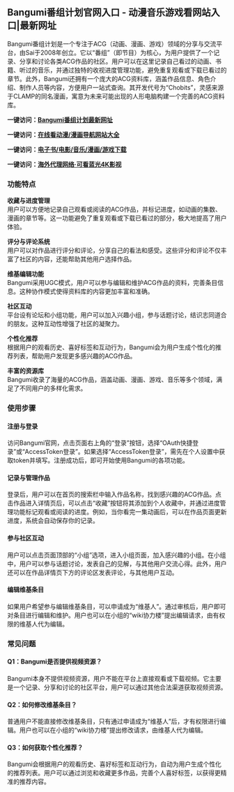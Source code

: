 <h2>Bangumi番组计划官网入口 - 动漫音乐游戏看网站入口|最新网址</h2>
<p>Bangumi番组计划是一个专注于ACG（动画、漫画、游戏）领域的分享与交流平台，由Sai于2008年创立。它以“番组”（即节目）为核心，为用户提供了一个记录、分享和讨论各类ACG作品的社区。用户可以在这里记录自己看过的动画、书籍、听过的音乐，并通过独特的收视进度管理功能，避免重复观看或下载已看过的章节。此外，Bangumi还拥有一个庞大的ACG资料库，涵盖作品信息、角色介绍、制作人员等内容，方便用户一站式查询。其开发代号为“Chobits”，灵感来源于CLAMP的同名漫画，寓意为未来可能出现的人形电脑构建一个完善的ACG资料库。</p>
<p><strong>一键访问：</strong><a href="https://www.xxsnav.com/sites/3351.html" target="_blank"><strong>Bangumi番组计划最新网址</strong></a></p>
<p><strong>一键访问：</strong><a href="https://www.rymdh.com/favorites/dongmanerciyuan" target="_blank"><strong>在线看动漫/漫画导航网站大全</strong></a></p>
<p><strong>一键访问：</strong><a href="https://wangpanziyuan.pages.dev/" target="_blank"><strong>电子书/电影/音乐/漫画/游戏下载</strong></a></p>
<p><strong>一键访问：</strong><a href="http://ip.harmonylink.net/share/e82025"><strong>海外代理网络·可看蓝光4K影视</strong></a></p>
<h3><strong>功能特点</strong></h3>
<p><strong>收藏与进度管理</strong><br>用户可以方便地记录自己观看或阅读的ACG作品，并标记进度，如动画的集数、漫画的章节等。这一功能避免了重复观看或下载已看过的部分，极大地提高了用户体验。</p>
<p><strong>评分与评论系统</strong><br>用户可以对作品进行评分和评论，分享自己的看法和感受。这些评分和评论不仅丰富了社区的内容，还能帮助其他用户选择作品。</p>
<p><strong>维基编辑功能</strong><br>Bangumi采用UGC模式，用户可以参与编辑和维护ACG作品的资料，完善条目信息。这种协作模式使得资料库的内容更加丰富和准确。</p>
<p><strong>社区互动</strong><br>平台设有论坛和小组功能，用户可以加入兴趣小组，参与话题讨论，结识志同道合的朋友。这种互动性增强了社区的凝聚力。</p>
<p><strong>个性化推荐</strong><br>根据用户的观看历史、喜好标签和互动行为，Bangumi会为用户生成个性化的推荐列表，帮助用户发现更多感兴趣的ACG作品。</p>
<p><strong>丰富的资源库</strong><br>Bangumi收录了海量的ACG作品，涵盖动画、漫画、游戏、音乐等多个领域，满足了不同用户的多样化需求。</p>
<h3><strong>使用步骤</strong></h3>
<h4><strong>注册与登录</strong></h4>
<p>访问Bangumi官网，点击页面右上角的“登录”按钮，选择“OAuth快捷登录”或“AccessToken登录”。如果选择“AccessToken登录”，需先在个人设置中获取token并填写。注册成功后，即可开始使用Bangumi的各项功能。</p>
<h4><strong>记录与管理作品</strong></h4>
<p>登录后，用户可以在首页的搜索栏中输入作品名称，找到感兴趣的ACG作品。点击作品进入详情页后，可以点击“收藏”按钮将其添加到个人收藏中，并通过进度管理功能标记观看或阅读的进度。例如，当你看完一集动画后，可以在作品页面更新进度，系统会自动保存你的记录。</p>
<h4><strong>参与社区互动</strong></h4>
<p>用户可以点击页面顶部的“小组”选项，进入小组页面，加入感兴趣的小组。在小组中，用户可以参与话题讨论，发表自己的见解，与其他用户交流心得。此外，用户还可以在作品详情页下方的评论区发表评论，与其他用户互动。</p>
<h4><strong>编辑维基条目</strong></h4>
<p>如果用户希望参与编辑维基条目，可以申请成为“维基人”。通过审核后，用户即可对条目进行编辑和维护。用户也可以在小组的“wiki协力楼”提出编辑请求，由有权限的维基人代为编辑。</p>
<h3><strong>常见问题</strong></h3>
<h4><strong>Q1：Bangumi是否提供视频资源？</strong></h4>
<p>Bangumi本身不提供视频资源，用户不能在平台上直接观看或下载视频。它主要是一个记录、分享和讨论的社区平台，用户可以通过其他合法渠道获取视频资源。</p>
<h4><strong>Q2：如何修改维基条目？</strong></h4>
<p>普通用户不能直接修改维基条目，只有通过申请成为“维基人”后，才有权限进行编辑。用户也可以在小组的“wiki协力楼”提出修改请求，由维基人代为编辑。</p>
<h4><strong>Q3：如何获取个性化推荐？</strong></h4>
<p>Bangumi会根据用户的观看历史、喜好标签和互动行为，自动为用户生成个性化的推荐列表。用户可以通过浏览和收藏更多作品，完善个人喜好标签，以获得更精准的推荐内容。</p>
